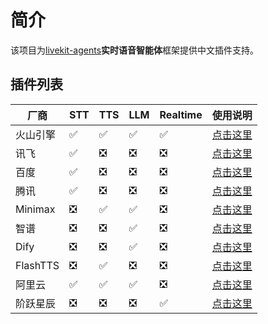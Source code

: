 # 简介

该项目为[livekit-agents](https://github.com/livekit/agents)**实时语音智能体**框架提供中文插件支持。


## 插件列表

| 厂商 | STT | TTS | LLM | Realtime | 使用说明 |
| ---- | --- | --- | --- | --- | --- |
| 火山引擎 | ✅  | ✅  | ✅  |✅ |[点击这里](livekit-plugins/livekit-plugins-volcengine) |
| 讯飞 | ✅  | ❎ | ❎ | ❎| [点击这里](livekit-plugins/livekit-plugins-xunfei) |
| 百度 | ✅  | ❎ | ❎ |❎ | [点击这里](livekit-plugins/livekit-plugins-baidu) |
| 腾讯 | ✅  | ❎ | ❎ |❎ | [点击这里](livekit-plugins/livekit-plugins-tencent) |
| Minimax | ❎ | ✅  | ✅ | ❎|[点击这里](livekit-plugins/livekit-plugins-minimax) |
| 智谱 | ❎ | ❎  | ✅  | ❎|[点击这里](livekit-plugins/livekit-plugins-zhipu) |
| Dify | ❎ | ❎  | ✅  | ❎|[点击这里](livekit-plugins/livekit-plugins-dify) |
| FlashTTS | ❎ | ✅  | ❎ | ❎ |[点击这里](livekit-plugins/livekit-plugins-flashtts) |
| 阿里云 | ✅ | ✅  | ✅ | ❎ |[点击这里](livekit-plugins/livekit-plugins-aliyun) |
| 阶跃星辰 | ❎ | ❎  | ❎ | ✅ |[点击这里](livekit-plugins/livekit-plugins-stepfun) |


